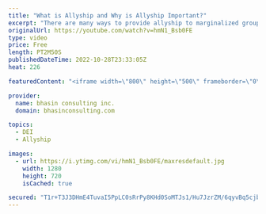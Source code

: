 ```yaml
---
title: "What is Allyship and Why is Allyship Important?"
excerpt: "There are many ways to provide allyship to marginalized groups from being an advocate and supporter to being a mentor or sponsor. In this video, DEI expert Ritu Bhasin discusses the importance of allyship and how to be an effective ally.  - - - - -   bhasin consulting inc. (bci) is a world-renowned full-service"
originalUrl: https://youtube.com/watch?v=hmN1_Bsb0FE
type: video
price: Free
length: PT2M50S
publishedDateTime: 2022-10-28T23:33:05Z
heat: 226

featuredContent: "<iframe width=\"800\" height=\"500\" frameborder=\"0\" src=\"https://www.youtube.com/embed/hmN1_Bsb0FE\" allow=\"accelerometer; autoplay; encrypted-media; gyroscope; picture-in-picture\" allowfullscreen></iframe>"

provider:
  name: bhasin consulting inc.
  domain: bhasinconsulting.com

topics:
  - DEI
  - Allyship

images:
  - url: https://i.ytimg.com/vi/hmN1_Bsb0FE/maxresdefault.jpg
    width: 1280
    height: 720
    isCached: true

secured: "T1r+T3J3DHmE4TuvaI5PpLC0sRrPy8KHd0SoMTJs1/Hu7JzrZM/6qyvBq5cjbH3+KIg9WjaAmHr9FBQvcl92cHq0bC91C3VJqVWxvaFp5BQmymG8QcBV33ZQ1Nbc92E9L+JWdNbi07NYspFbysqKZjXtb1If+cNVDa73NmnUwlZjlGd0h1jsWcjDfKaPSyUwnizo2kDwa+vdYrAByhcc3keLsMvWlwH5vAtvE6u8uotr47W3JhIq/m+efdIp0m8rGiXtYWWqBN4+JVXslbnlR3l3fnSLJsloqoB7jxSRasmhzhuK+k/QbDTqvPY5KRCJQMK4rpXKsbQa9+Zr+/SbQ9IfrlS9ah88Gs6uJdl0jnwoTfIw6oYu5yPse7ZngbMqdPh6w6YPCXqInolxbeay+w==;drFksT/UFZxbgywdxxAWcw=="
---
```


